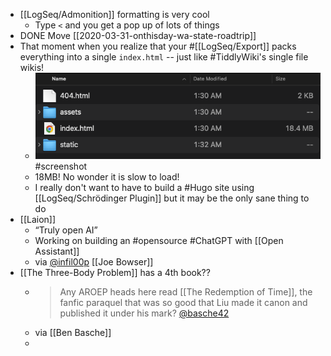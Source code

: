 - [[LogSeq/Admonition]] formatting is very cool
	- Type `<` and you get a pop up of lots of things
- DONE Move [[2020-03-31-onthisday-wa-state-roadtrip]]
- That moment when you realize that your #[[LogSeq/Export]] packs everything into a single `index.html` -- just like #TiddlyWiki's single file wikis!
	- ![Screen Shot 2023-01-07 at 1.33.54 AM.png](../assets/Screen_Shot_2023-01-07_at_1.33.54_AM_1673084238395_0.png) #screenshot
	- 18MB! No wonder it is slow to load!
	- I really don't want to have to build a #Hugo site using [[LogSeq/Schrödinger Plugin]] but it may be the only sane thing to do
- [[Laion]]
	- “Truly open AI”
	- Working on building an #opensource #ChatGPT with [[Open Assistant]]
	- via [@infil00p](https://mastodon.cloud/@infil00p/109646434263812257) [[Joe Bowser]]
- [[The Three-Body Problem]] has a 4th book??
	- > Any AROEP heads here read [[The Redemption of Time]], the fanfic paraquel that was so good that Liu made it canon and published it under his mark?
	  > [@basche42](https://twitter.com/basche42/status/1611790966544801792)
	- via [[Ben Basche]]
	-